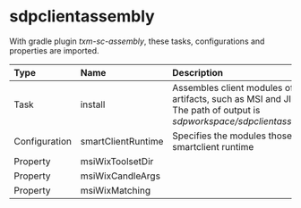 # sdpclientassembly

With gradle plugin *txm-sc-assembly*, these tasks, configurations and
properties are imported.

| Type          | Name               | Description                                                                                                                                                                                     |
|:--------------|:-------------------|:------------------------------------------------------------------------------------------------------------------------------------------------------------------------------------------------|
| Task          | install            | Assembles client modules of SDP and TXM into installation artifacts, such as MSI and JInstall. <br>The path of output is  *sdpworkspace/sdpclientassembly/build/install/sdpclientassembly* |
| Configuration | smartClientRuntime | Specifies the modules those are to be assembled within smartclient runtime                                                                                                                      |
| Property      | msiWixToolsetDir   |                                                                                                                                                                                                 |
| Property      | msiWixCandleArgs   |                                                                                                                                                                                                 |
| Property      | msiWixMatching     |                                                                                                                                                                                                 |
